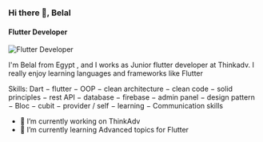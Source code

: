 ### Hi there 👋, Belal
#### Flutter Developer
![Flutter Developer](https://scontent.fcai22-1.fna.fbcdn.net/v/t39.30808-6/447564030_1349303229360315_6919581293576047270_n.jpg?_nc_cat=102&ccb=1-7&_nc_sid=5f2048&_nc_eui2=AeF-nB609W8mcLWGUqc4tSM_OLSQ5rlO3nY4tJDmuU7edt4VwWsImHSXgq6SY_efuKahh-_pqf8L3gSoO2PPCGVG&_nc_ohc=09jYwzkOXmkQ7kNvgG9ud1X&_nc_ht=scontent.fcai22-1.fna&oh=00_AYBzJ97FvzaR9H89f-tO8FvYEapBihYBk5gBtmAOzAzOpA&oe=66755432)

I'm Belal from Egypt , and I works as Junior flutter developer at Thinkadv. I really enjoy learning languages and frameworks like Flutter



Skills: Dart − flutter − OOP − clean architecture − clean code − solid principles − rest API − database − firebase − admin panel − design pattern − Bloc − cubit − provider / self − learning − Communication skills

- 🔭 I’m currently working on ThinkAdv 
- 🌱 I’m currently learning Advanced topics for Flutter 




